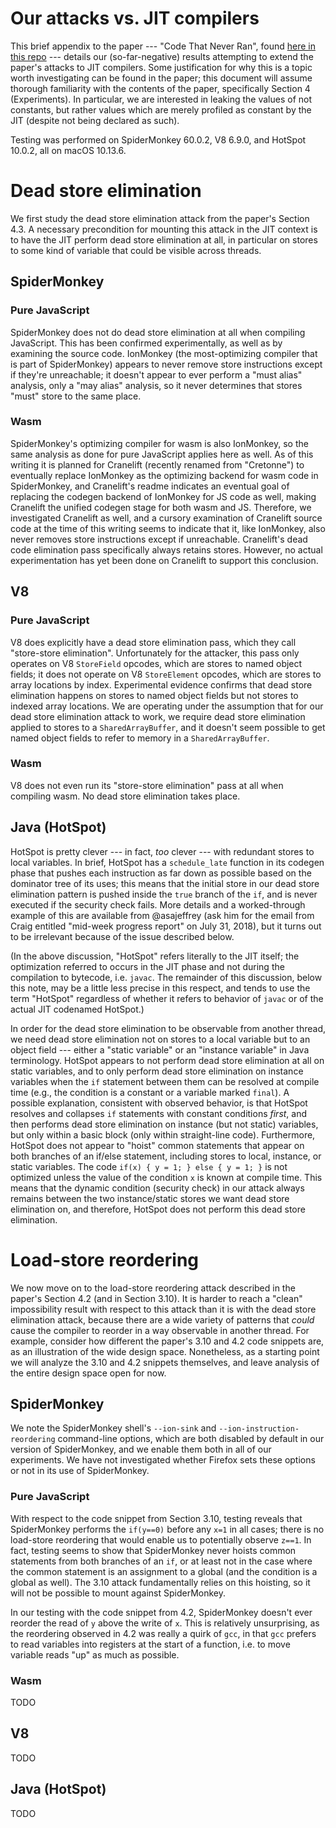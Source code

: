 # Our attacks vs. JIT compilers

This brief appendix to the paper --- "Code That Never Ran", found
[here in this repo](paper.pdf) --- details our (so-far-negative) results
attempting to extend the paper's attacks to JIT compilers.
Some justification for why this is a topic worth investigating can be found in
the paper; this document will assume thorough familiarity with the contents of
the paper, specifically Section 4 (Experiments).
In particular, we are interested in leaking the values of not constants, but
rather values which are merely profiled as constant by the JIT (despite not
being declared as such).

Testing was performed on SpiderMonkey 60.0.2, V8 6.9.0, and HotSpot 10.0.2,
all on macOS 10.13.6.

# Dead store elimination

We first study the dead store elimination attack from the paper's Section 4.3.
A necessary precondition for mounting this attack in the JIT context is to
have the JIT perform dead store elimination at all, in particular on stores
to some kind of variable that could be visible across threads.

## SpiderMonkey

### Pure JavaScript

SpiderMonkey does not do dead store elimination at all when compiling
JavaScript.
This has been confirmed experimentally, as well as by examining the source code.
IonMonkey (the most-optimizing compiler that is part of SpiderMonkey) appears
to never remove store instructions except if they're unreachable; it doesn't
appear to ever perform a "must alias" analysis, only a "may alias" analysis, so
it never determines that stores "must" store to the same place.

### Wasm

SpiderMonkey's optimizing compiler for wasm is also IonMonkey, so the same
analysis as done for pure JavaScript applies here as well.
As of this writing it is planned for Cranelift (recently renamed from "Cretonne")
to eventually replace IonMonkey as the optimizing backend for wasm code in
SpiderMonkey, and Cranelift's readme indicates an eventual goal of replacing
the codegen backend of IonMonkey for JS code as well, making Cranelift the
unified codegen stage for both wasm and JS.
Therefore, we investigated Cranelift as well, and a cursory examination of
Cranelift source code at the time of this writing seems to indicate that it,
like IonMonkey, also never removes store instructions except if unreachable.
Cranelift's dead code elimination pass specifically always retains stores.
However, no actual experimentation has yet been done on Cranelift to support
this conclusion.

## V8

### Pure JavaScript

V8 does explicitly have a dead store elimination pass, which they call
"store-store elimination".
Unfortunately for the attacker, this pass only operates on V8 `StoreField`
opcodes, which are stores to named object fields; it does not operate on V8
`StoreElement` opcodes, which are stores to array locations by index.
Experimental evidence confirms that dead store elimination happens on stores to
named object fields but not stores to indexed array locations.
We are operating under the assumption that for our dead store elimination attack
to work, we require dead store elimination applied to stores to a
`SharedArrayBuffer`, and it doesn't seem possible to get named object fields to
refer to memory in a `SharedArrayBuffer`.

### Wasm

V8 does not even run its "store-store elimination" pass at all when compiling
wasm.
No dead store elimination takes place.

## Java (HotSpot)

HotSpot is pretty clever --- in fact, _too_ clever --- with redundant stores to
local variables.
In brief, HotSpot has a `schedule_late` function in its codegen phase that
pushes each instruction as far down as possible based on the dominator tree of
its uses; this means that the initial store in our dead store elimination
pattern is pushed inside the `true` branch of the `if`, and is never executed
if the security check fails.
More details and a worked-through example of this are available from
@asajeffrey (ask him for the email from Craig entitled "mid-week progress
report" on July 31, 2018), but it turns out to be irrelevant because of the
issue described below.

(In the above discussion, "HotSpot" refers literally to the JIT itself; the
optimization referred to occurs in the JIT phase and not during the
compilation to bytecode, i.e. `javac`.
The remainder of this discussion, below this note, may be a little less precise
in this respect, and tends to use the term "HotSpot" regardless of whether it
refers to behavior of `javac` or of the actual JIT codenamed HotSpot.)

In order for the dead store elimination to be observable from another thread,
we need dead store elimination not on stores to a local variable but to an
object field --- either a "static variable" or an "instance variable" in Java
terminology.
HotSpot appears to not perform dead store elimination at all on static
variables, and to only perform dead store elimination on instance variables
when the `if` statement between them can be resolved at compile time (e.g., the
condition is a constant or a variable marked `final`).
A possible explanation, consistent with observed behavior, is that HotSpot
resolves and collapses `if` statements with constant conditions _first_, and
then performs dead store elimination on instance (but not static) variables,
but only within a basic block (only within straight-line code).
Furthermore, HotSpot does not appear to "hoist" common statements that appear
on both branches of an if/else statement, including stores to local,
instance, or static variables.
The code `if(x) { y = 1; } else { y = 1; }` is not optimized unless the value
of the condition `x` is known at compile time.
This means that the dynamic condition (security check) in our attack always
remains between the two instance/static stores we want dead store elimination
on, and therefore, HotSpot does not perform this dead store elimination.

# Load-store reordering

We now move on to the load-store reordering attack described in the paper's
Section 4.2 (and in Section 3.10).
It is harder to reach a "clean" impossibility result with respect to this
attack than it is with the dead store elimination attack, because there are a
wide variety of patterns that _could_ cause the compiler to reorder in a way
observable in another thread.
For example, consider how different the paper's 3.10 and 4.2 code snippets are,
as an illustration of the wide design space.
Nonetheless, as a starting point we will analyze the 3.10 and 4.2 snippets
themselves, and leave analysis of the entire design space open for now.

## SpiderMonkey

We note the SpiderMonkey shell's `--ion-sink` and `--ion-instruction-reordering`
command-line options, which are both disabled by default in our version of
SpiderMonkey, and we enable them both in all of our experiments.
We have not investigated whether Firefox sets these options or not in its use of
SpiderMonkey.

### Pure JavaScript

With respect to the code snippet from Section 3.10, testing reveals that
SpiderMonkey performs the `if(y==0)` before any `x=1` in all cases; there is
no load-store reordering that would enable us to potentially observe `z==1`.
In fact, testing seems to show that SpiderMonkey never hoists common statements
from both branches of an `if`, or at least not in the case where the common
statement is an assignment to a global (and the condition is a global as well).
The 3.10 attack fundamentally relies on this hoisting, so it will not be
possible to mount against SpiderMonkey.

In our testing with the code snippet from 4.2, SpiderMonkey doesn't ever
reorder the read of `y` above the write of `x`.
This is relatively unsurprising, as the reordering observed in 4.2 was really
a quirk of `gcc`, in that `gcc` prefers to read variables into registers at the
start of a function, i.e. to move variable reads "up" as much as possible.

### Wasm

TODO

## V8

TODO

## Java (HotSpot)

TODO
